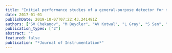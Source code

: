 ```yaml
---
title: "Initial performance studies of a general-purpose detector for multi-TeV physics at a 100 TeV pp collider"
date: 2017-01-01
publishDate: 2019-10-07T07:22:43.241481Z
authors: ["SV Chekanov", "M Beydler", "AV Kotwal", "L Gray", "S Sen", "NV Tran", "S-S Yu", "J Zuzelski"]
publication_types: ["2"]
abstract: ""
featured: false
publication: "*Journal of Instrumentation*"
---
```


